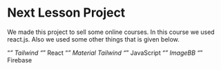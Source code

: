 # Next Lesson Project

We made this project to sell some online courses. In this course we used react.js.
Also we used some other things that is given below.

“_” Tailwind
“_” React
“_” Material Tailwind
“_” JavaScript
“_” ImageBB
“_” Firebase
